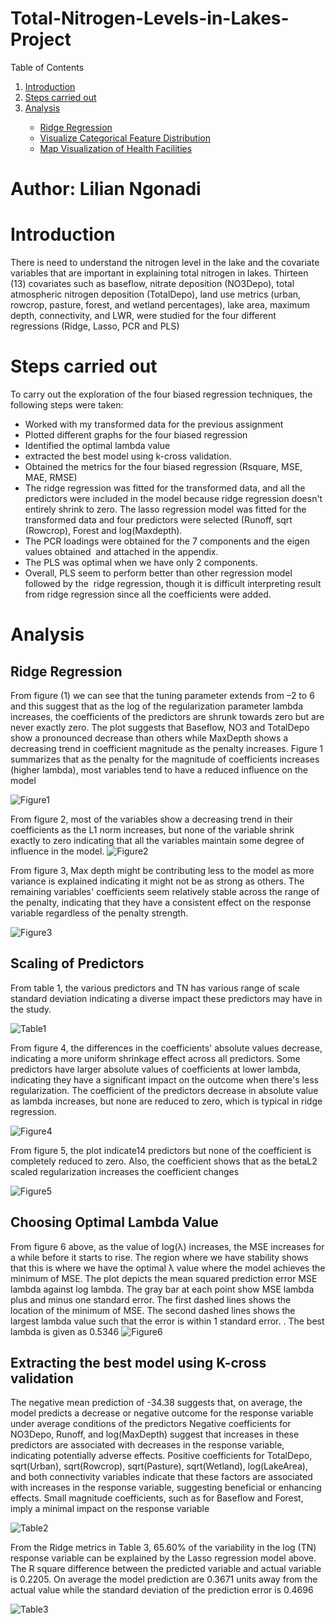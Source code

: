 # Total-Nitrogen-Levels-in-Lakes-Project
<!-- About The Project -->

<a name="readme-top"></a>

<!-- TABLE OF CONTENTS -->


<summary>Table of Contents</summary>
<ol>
  <li><a href="#introduction">Introduction</a></li>
  <li><a href="#steps-carried-out">Steps carried out</a></li>
     <li><a href="#analysis">Analysis</a></li>
    <ul>
      <li><a href="#ridge-regression">Ridge Regression</a></li>
      <li><a href="#visualize-categorical-feature-distribution">Visualize Categorical Feature Distribution</a></li>
      <li><a href="map-visualization-of-health-facilities">Map Visualization of Health Facilities</a></li>     
    </ul>
  </li>
  </li>
</ol>


# Author: Lilian Ngonadi

# Introduction

There is need to understand the nitrogen level in the lake and the covariate variables that are important in explaining total nitrogen in lakes. Thirteen (13) covariates such as baseflow, nitrate deposition (NO3Depo), total atmospheric nitrogen deposition (TotalDepo), land use metrics (urban, rowcrop, pasture, forest, and wetland percentages), lake area, maximum depth, connectivity, and LWR, were studied for the four different regressions (Ridge, Lasso, PCR and PLS) 

# Steps carried out

To carry out the exploration of the four biased regression techniques, the following steps were taken: 

- Worked with my transformed data for the previous assignment  
- Plotted different graphs for the four biased regression  
- Identified the optimal lambda value  
- extracted the best model using k-cross validation.  
- Obtained the metrics for the four biased regression (Rsquare, MSE, MAE, RMSE)  
- The ridge regression was fitted for the transformed data, and all the predictors were included in the model because ridge regression doesn't entirely shrink to zero. The lasso regression model was fitted for the transformed data and four predictors were selected (Runoff, sqrt (Rowcrop), Forest and log(Maxdepth).  
- The PCR loadings were obtained for the 7 components and the eigen values obtained  and attached in the appendix.  
- The PLS was optimal when we have only 2 components.  
- Overall, PLS seem to perform better than other regression model followed by the  ridge regression, though it is difficult interpreting result from ridge regression since all the coefficients were added.

# Analysis

## Ridge Regression

From figure (1) we can see that the tuning parameter extends from –2 to 6 and this suggest that as the log of the regularization parameter lambda increases, the coefficients of the predictors are shrunk towards zero but are never exactly zero. The plot suggests that Baseflow, NO3 and TotalDepo show a pronounced decrease than others while MaxDepth shows a decreasing trend in coefficient magnitude as the penalty increases. 
Figure 1 summarizes that as the penalty for the magnitude of coefficients increases (higher lambda), most variables tend to have a reduced influence on the model 

![Figure1](figure1.png "Figure1")

From figure 2, most of the variables show a decreasing trend in their coefficients as the L1 norm increases, but none of the variable shrink exactly to zero indicating that all the variables maintain some degree of influence in the model.
![Figure2](figure2.png "Figure2")

From figure 3, Max depth might be contributing less to the model as more variance is explained indicating it might not be as strong as others. The remaining variables' coefficients seem relatively stable across the range of the penalty, indicating that they have a consistent effect on the response variable regardless of the penalty strength.

![Figure3](figure3.png "Figure3")

## Scaling of Predictors

From table 1, the various predictors and TN has various range of scale standard deviation indicating a diverse impact these predictors may have in the study.

![Table1](table1.png "Table1")

From figure 4, the differences in the coefficients' absolute values decrease, indicating a more
uniform shrinkage effect across all predictors. Some predictors have larger absolute values of coefficients at lower lambda, indicating they have a significant impact on the outcome when there's less regularization. The coefficient of the predictors decrease in absolute value as lambda increases, but none are reduced to zero, which is typical in ridge regression.

![Figure4](figure4.png "Figure4")

From figure 5, the plot indicate14 predictors but none of the coefficient is completely reduced to zero. Also, the coefficient shows that as the betaL2 scaled regularization increases the coefficient changes

![Figure5](figure5.png "Figure5")

## Choosing Optimal Lambda Value

From figure 6 above, as the value of log(λ) increases, the MSE increases for a while before it starts to rise. The region where we have stability shows that this is where we have the optimal λ value where the model achieves the minimum of MSE. The plot depicts the mean squared prediction error MSE lambda against log lambda. The gray bar at each point show MSE lambda plus and minus one standard error. The first dashed lines shows the location of the minimum of MSE. The second dashed lines shows the largest lambda value such that the error is within 1 standard error. . The best lambda is given as 0.5346
![Figure6](figure6.png "Figure6")

## Extracting the best model using K-cross validation
The negative mean prediction of -34.38 suggests that, on average, the model predicts a decrease or negative outcome for the response variable under average conditions of the predictors Negative coefficients for NO3Depo, Runoff, and log(MaxDepth) suggest that increases in these predictors are associated with decreases in the response variable, indicating potentially adverse effects. Positive coefficients for TotalDepo, sqrt(Urban), sqrt(Rowcrop), sqrt(Pasture), sqrt(Wetland), log(LakeArea), and both connectivity variables indicate that these factors are associated with increases in the response variable, suggesting beneficial or enhancing effects. Small magnitude coefficients, such as for Baseflow and Forest, imply a minimal impact on the response variable

![Table2](table2.png "Table2")

From the Ridge metrics in Table 3, 65.60% of the variability in the log (TN) response variable can be explained by the Lasso regression model above. The R square difference between the predicted variable and actual variable is 0.2205. On average the model prediction are 0.3671 units away from the actual value while the standard deviation of the prediction error is 0.4696

![Table3](table3.png "Table3")


